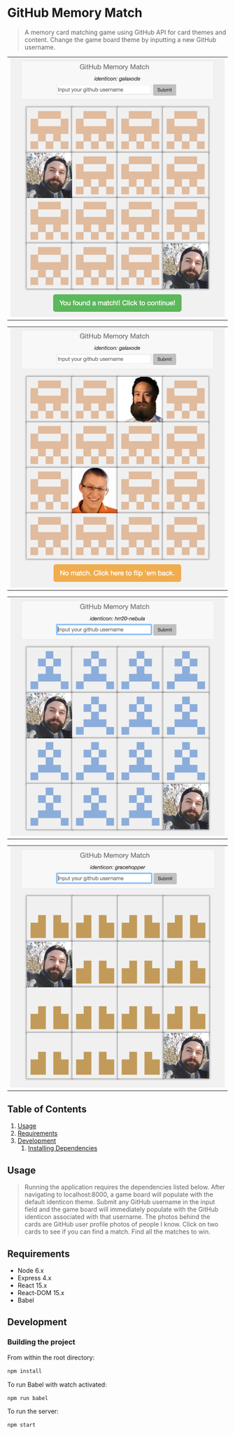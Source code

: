 # GitHub Memory Match

> A memory card matching game using GitHub API for card themes and content. Change the game board theme by inputting a new GitHub username.

| |
| ------------ |
| ![Match Found Screenshot](/screenshots/found-match.png?raw=true "Match Found") |

| |
| ------------ |
| ![Mismatch Screenshot](/screenshots/mismatch.png?raw=true "Mismatch") |

| |
| ------------ |
| ![Theme Change Screenshot1](/screenshots/hrr20-nebula-identicon.png?raw=true "Identicon Theme Change") |

| |
| ------------ |
| ![Theme Change Screenshot2](/screenshots/GraceHopper-identicon.png?raw=true "Identicon Theme Change") |

## Table of Contents

1. [Usage](#Usage)
1. [Requirements](#requirements)
1. [Development](#development)
    1. [Installing Dependencies](#installing-dependencies)

## Usage

> Running the application requires the dependencies listed below.  After navigating to localhost:8000, a game board will populate with the default identicon theme.  Submit any GitHub username in the input field and the game board will immediately populate with the GitHub identicon associated with that username.  The photos behind the cards are GitHub user profile photos of people I know.  Click on two cards to see if you can find a match.  Find all the matches to win.

## Requirements

- Node 6.x
- Express 4.x
- React 15.x
- React-DOM 15.x
- Babel

## Development

### Building the project

From within the root directory:

```sh
npm install
```

To run Babel with watch activated:

```sh
npm run babel
```

To run the server:

```sh
npm start
```
